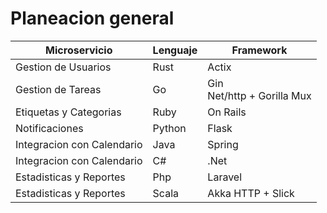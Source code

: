 # Planeacion general

| Microservicio | Lenguaje  | Framework |
|-------------- | --------- | ----------|
| Gestion de Usuarios | Rust | Actix |
| Gestion de Tareas | Go | Gin</br>Net/http + Gorilla Mux |
| Etiquetas y Categorias | Ruby | On Rails |
| Notificaciones | Python | Flask |
| Integracion con Calendario | Java | Spring |
| Integracion con Calendario | C# | .Net |
| Estadisticas y Reportes | Php | Laravel |
| Estadisticas y Reportes | Scala | Akka HTTP + Slick |

